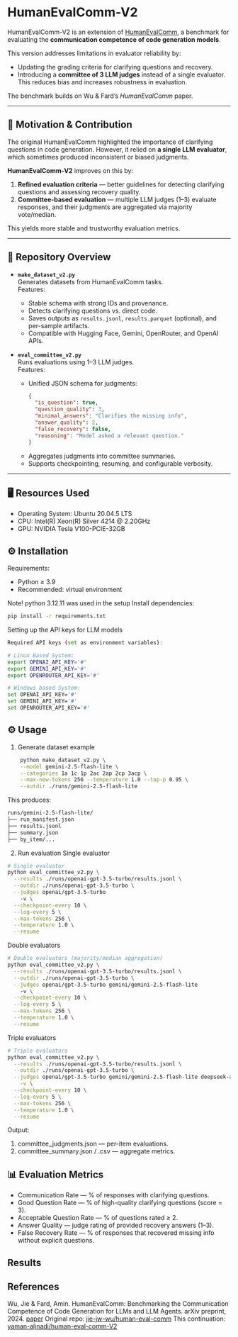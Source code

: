 # HumanEvalComm-V2

HumanEvalComm-V2 is an extension of [HumanEvalComm](https://github.com/jie-jw-wu/human-eval-comm), a benchmark for evaluating the **communication competence of code generation models**.  

This version addresses limitations in evaluator reliability by:
- Updating the grading criteria for clarifying questions and recovery.
- Introducing a **committee of 3 LLM judges** instead of a single evaluator.  
This reduces bias and increases robustness in evaluation.

The benchmark builds on Wu & Fard’s *HumanEvalComm* paper.

---

## 📌 Motivation & Contribution

The original HumanEvalComm highlighted the importance of clarifying questions in code generation. However, it relied on **a single LLM evaluator**, which sometimes produced inconsistent or biased judgments.  

**HumanEvalComm-V2** improves on this by:
1. **Refined evaluation criteria** — better guidelines for detecting clarifying questions and assessing recovery quality.  
2. **Committee-based evaluation** — multiple LLM judges (1–3) evaluate responses, and their judgments are aggregated via majority vote/median.  

This yields more stable and trustworthy evaluation metrics.

---

## 📂 Repository Overview

- **`make_dataset_v2.py`**  
  Generates datasets from HumanEvalComm tasks.  
  Features:
  - Stable schema with strong IDs and provenance.
  - Detects clarifying questions vs. direct code.
  - Saves outputs as `results.jsonl`, `results.parquet` (optional), and per-sample artifacts.
  - Compatible with Hugging Face, Gemini, OpenRouter, and OpenAI APIs.  

- **`eval_committee_v2.py`**  
  Runs evaluations using 1–3 LLM judges.  
  Features:
  - Unified JSON schema for judgments:
    ```json
    {
      "is_question": true,
      "question_quality": 3,
      "minimal_answers": "Clarifies the missing info",
      "answer_quality": 2,
      "false_recovery": false,
      "reasoning": "Model asked a relevant question."
    }
    ```
  - Aggregates judgments into committee summaries.
  - Supports checkpointing, resuming, and configurable verbosity.

---
## 🖥️ Resources Used
* Operating System: Ubuntu 20.04.5 LTS
* CPU: Intel(R) Xeon(R) Silver 4214 @ 2.20GHz
* GPU: NVIDIA Tesla V100-PCIE-32GB


## ⚙️ Installation

Requirements:
- Python ≥ 3.9
- Recommended: virtual environment

Note! python 3.12.11 was used in the setup
Install dependencies:
```bash
pip install -r requirements.txt
```

Setting up the API keys for LLM models
```bash
Required API keys (set as environment variables):

# Linux Based System:
export OPENAI_API_KEY='#' 
export GEMINI_API_KEY='#' 
export OPENROUTER_API_KEY='#' 

# Windows based System:
set OPENAI_API_KEY='#'
set GEMINI_API_KEY='#'
set OPENROUTER_API_KEY='#'

```

## ⚙️ Usage 
1. Generate dataset example
``` bash
    python make_dataset_v2.py \
    --model gemini-2.5-flash-lite \
    --categories 1a 1c 1p 2ac 2ap 2cp 3acp \
    --max-new-tokens 256 --temperature 1.0 --top-p 0.95 \
    --outdir ./runs/gemini-2.5-flash-lite
```
This produces:
``` bash
runs/gemini-2.5-flash-lite/
├── run_manifest.json
├── results.jsonl
├── summary.json
├── by_item/...
```

2. Run evaluation
Single evaluator
``` bash
# Single evaluator
python eval_committee_v2.py \
  --results ./runs/openai-gpt-3.5-turbo/results.jsonl \
  --outdir ./runs/openai-gpt-3.5-turbo \
  --judges openai/gpt-3.5-turbo
    -v \
  --checkpoint-every 10 \
  --log-every 5 \
  --max-tokens 256 \
  --temperature 1.0 \
  --resume
```

Double evaluators
``` bash
# Double evaluators (majority/median aggregation)
python eval_committee_v2.py \
  --results ./runs/openai-gpt-3.5-turbo/results.jsonl \
  --outdir ./runs/openai-gpt-3.5-turbo \
  --judges openai/gpt-3.5-turbo gemini/gemini-2.5-flash-lite
    -v \
  --checkpoint-every 10 \
  --log-every 5 \
  --max-tokens 256 \
  --temperature 1.0 \
  --resume
```

Triple evaluators
``` bash
# Triple evaluators
python eval_committee_v2.py \
  --results ./runs/openai-gpt-3.5-turbo/results.jsonl \
  --outdir ./runs/openai-gpt-3.5-turbo \
  --judges openai/gpt-3.5-turbo gemini/gemini-2.5-flash-lite deepseek-ai/deepseek-coder-6.7b-instruct \
    -v \
  --checkpoint-every 10 \
  --log-every 5 \
  --max-tokens 256 \
  --temperature 1.0 \
  --resume
```

Output:
1. committee_judgments.json — per-item evaluations.
2. committee_summary.json / .csv — aggregate metrics.

## 📊 Evaluation Metrics
* Communication Rate — % of responses with clarifying questions.
* Good Question Rate — % of high-quality clarifying questions (score = 3).
* Acceptable Question Rate — % of questions rated ≥ 2.
* Answer Quality — judge rating of provided recovery answers (1–3).
* False Recovery Rate — % of responses that recovered missing info without explicit questions.

## Results

## References
Wu, Jie & Fard, Amin. HumanEvalComm: Benchmarking the Communication Competence of Code Generation for LLMs and LLM Agents. arXiv preprint, 2024. [paper](https://arxiv.org/pdf/2406.00215)
Original repo: [jie-jw-wu/human-eval-comm](jie-jw-wu/human-eval-comm)
This continuation: [yaman-aljnadi/human-eval-comm-V2](yaman-aljnadi/human-eval-comm-V2)
